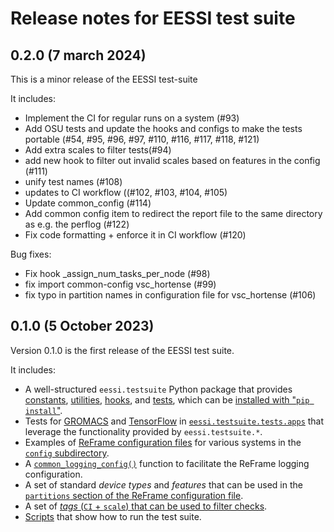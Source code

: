 # Release notes for EESSI test suite

## 0.2.0 (7 march 2024)

This is a minor release of the EESSI test-suite

It includes:

* Implement the CI for regular runs on a system (#93)
* Add OSU tests and update the hooks and configs to make the tests portable (#54, #95, #96, #97, #110, #116, #117, #118, #121)
* Add extra scales to filter tests(#94)
* add new hook to filter out invalid scales based on features in the config (#111)
* unify test names (#108)
* updates to CI workflow ((#102, #103, #104, #105)
* Update common_config (#114)
* Add common config item to redirect the report file to the same directory as e.g. the perflog (#122)
* Fix code formatting + enforce it in CI workflow  (#120)

Bug fixes:

* Fix hook _assign_num_tasks_per_node (#98)
* fix import common-config vsc_hortense (#99)
* fix typo in partition names in configuration file for vsc_hortense (#106)


## 0.1.0 (5 October 2023)

Version 0.1.0 is the first release of the EESSI test suite.

It includes:

* A well-structured `eessi.testsuite` Python package that provides [constants](https://github.com/EESSI/test-suite/blob/main/eessi/testsuite/constants.py),
  [utilities](https://github.com/EESSI/test-suite/blob/main/eessi/testsuite/utils.py),
  [hooks](https://github.com/EESSI/test-suite/blob/main/eessi/testsuite/hooks.py),
  and [tests](https://github.com/EESSI/test-suite/blob/main/eessi/testsuite/tests/),
  which can be [installed with "`pip install`"](installation-configuration.md#pip-install).
* Tests for [GROMACS](available-tests.md#gromacs) and [TensorFlow](available-tests.md#tensorflow) in [`eessi.testsuite.tests.apps`](https://github.com/EESSI/test-suite/blob/main/eessi/testsuite/tests/apps)
  that leverage the functionality provided by `eessi.testsuite.*`.
* Examples of [ReFrame configuration files](ReFrame-configuration-file.md#reframe-config-file) for various systems in
  the [`config` subdirectory](https://github.com/EESSI/test-suite/tree/main/config).
* A [`common_logging_config()`](ReFrame-configuration-file.md#logging) function to facilitate the ReFrame logging configuration.
* A set of standard *device types* and *features* that can be used in the [`partitions` section of the ReFrame configuration file](ReFrame-configuration-file.md#partitions).
* A set of [*tags* (`CI` + `scale`) that can be used to filter checks](usage.md#filter-tag).
* [Scripts](https://github.com/EESSI/test-suite/tree/main/scripts) that show how to run the test suite.

